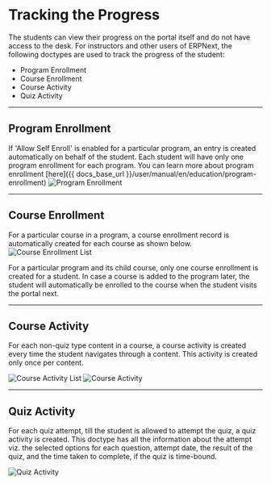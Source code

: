 # Tracking the Progress

The students can view their progress on the portal itself and do not have access to the desk. For instructors and other users of ERPNext, the following doctypes are used to track the progress of the student:

- Program Enrollment
- Course Enrollment
- Course Activity
- Quiz Activity

---

## Program Enrollment

If 'Allow Self Enroll' is enabled for a particular program, an entry is created automatically on behalf of the student. Each student will have only one program enrollment for each program. You can learn more about program enrollment [here]({{ docs_base_url }}/user/manual/en/education/program-enrollment)
<img class="screenshot" alt="Program Enrollment" src="{{docs_base_url}}/v13/assets/img/education/lms/desk-program-enrollment.png">

---

## Course Enrollment

For a particular course in a program, a course enrollment record is automatically created for each course as shown below.
<img class="screenshot" alt="Course Enrollment List" src="{{docs_base_url}}/v13/assets/img/education/lms/desk-course-enrollment-list.png">

For a particular program and its child course, only one course enrollment is created for a student. In case a course is added to the program later, the student will automatically be enrolled to the course when the student visits the portal next.

---

## Course Activity

For each non-quiz type content in a course, a course activity is created every time the student navigates through a content. This activity is created only once per content.

<img class="screenshot" alt="Course Activity List" src="{{docs_base_url}}/v13/assets/img/education/lms/desk-course-activity-list.png">
<img class="screenshot" alt="Course Activity" src="{{docs_base_url}}/v13/assets/img/education/lms/desk-course-activity.png">

---

## Quiz Activity

For each quiz attempt, till the student is allowed to attempt the quiz, a quiz activity is created. This doctype has all the information about the attempt viz. the selected options for each question, attempt date, the result of the quiz, and the time taken to complete, if the quiz is time-bound.

<img class="screenshot" alt="Quiz Activity" src="{{docs_base_url}}/v13/assets/img/education/lms/desk-quiz-activity.png">
